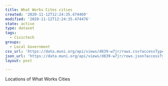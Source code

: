 ```yaml
---
title: What Works Cites cities
created: '2020-11-12T12:24:35.474469'
modified: '2020-11-12T12:24:35.474476'
state: active
type: dataset
tags:
  - Civictech
groups:
  - Local Government
csv_url: 'https://data.muni.org/api/views/d839-w7jr/rows.csv?accessType=DOWNLOAD'
json_url: 'https://data.muni.org/api/views/d839-w7jr/rows.json?accessType=DOWNLOAD'
layout: post

---
```

Locations of What Works Cities
